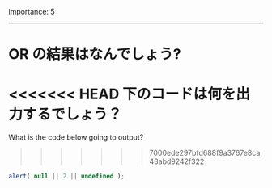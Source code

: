 importance: 5

---

# OR の結果はなんでしょう?

<<<<<<< HEAD
下のコードは何を出力するでしょう？
=======
What is the code below going to output?
>>>>>>> 7000ede297bfd688f9a3767e8ca43abd9242f322

```js
alert( null || 2 || undefined );
```
